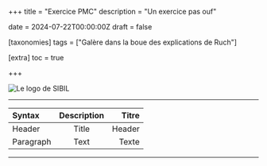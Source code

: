 +++
title = "Exercice PMC"
description = "Un exercice pas ouf"

date = 2024-07-22T00:00:00Z
draft = false

[taxonomies]
tags = ["Galère dans la boue des explications de Ruch"]

[extra]
toc = true


+++

![Le logo de SIBIL](https://biodiversitypmc.sibils.org/img/logo_banner.7ff68d4d.png "Logo de PMC")
***
| Syntax      | Description | Titre  |
| :---------- | :---------: | ------:|
| Header      | Title       | Header |
| Paragraph   | Text        | Texte  |
___
[^1]: pieds de page ligne 1
...
[*Biodiversity* **PMC**](https://biodiversitypmc.sibils.org/)